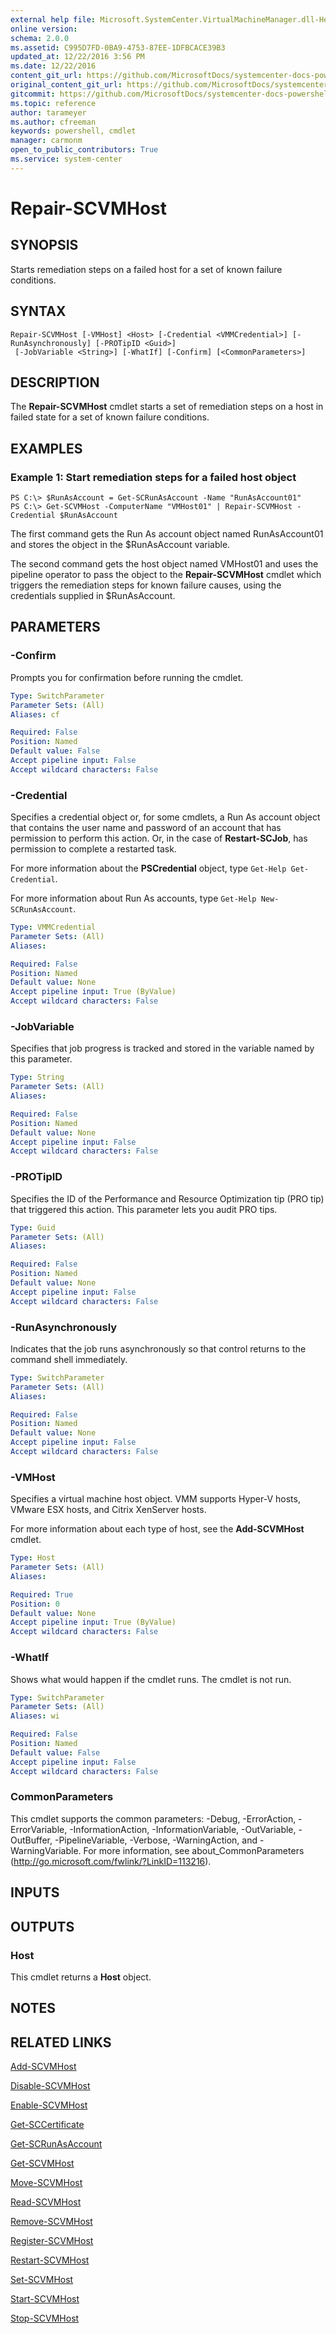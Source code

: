 ```yaml
---
external help file: Microsoft.SystemCenter.VirtualMachineManager.dll-Help.xml
online version: 
schema: 2.0.0
ms.assetid: C995D7FD-0BA9-4753-87EE-1DFBCACE39B3
updated_at: 12/22/2016 3:56 PM
ms.date: 12/22/2016
content_git_url: https://github.com/MicrosoftDocs/systemcenter-docs-powershell/blob/master/systemcenter-cmdlets/SystemCenter2016/VirtualMachineManager/vlatest/Repair-SCVMHost.md
original_content_git_url: https://github.com/MicrosoftDocs/systemcenter-docs-powershell/blob/master/systemcenter-cmdlets/SystemCenter2016/VirtualMachineManager/vlatest/Repair-SCVMHost.md
gitcommit: https://github.com/MicrosoftDocs/systemcenter-docs-powershell/blob/96e5647587661652225fbdd2c797cd4d59d542bc/systemcenter-cmdlets/SystemCenter2016/VirtualMachineManager/vlatest/Repair-SCVMHost.md
ms.topic: reference
author: tarameyer
ms.author: cfreeman
keywords: powershell, cmdlet
manager: carmonm
open_to_public_contributors: True
ms.service: system-center
---
```


# Repair-SCVMHost

## SYNOPSIS
Starts remediation steps on a failed host for a set of known failure conditions.

## SYNTAX

```
Repair-SCVMHost [-VMHost] <Host> [-Credential <VMMCredential>] [-RunAsynchronously] [-PROTipID <Guid>]
 [-JobVariable <String>] [-WhatIf] [-Confirm] [<CommonParameters>]
```

## DESCRIPTION
The **Repair-SCVMHost** cmdlet starts a set of remediation steps on a host in failed state for a set of known failure conditions.

## EXAMPLES

### Example 1: Start remediation steps for a failed host object
```
PS C:\> $RunAsAccount = Get-SCRunAsAccount -Name "RunAsAccount01"
PS C:\> Get-SCVMHost -ComputerName "VMHost01" | Repair-SCVMHost -Credential $RunAsAccount
```

The first command gets the Run As account object named RunAsAccount01 and stores the object in the $RunAsAccount variable.

The second command gets the host object named VMHost01 and uses the pipeline operator to pass the object to the **Repair-SCVMHost** cmdlet which triggers the remediation steps for known failure causes, using the credentials supplied in $RunAsAccount.

## PARAMETERS

### -Confirm
Prompts you for confirmation before running the cmdlet.

```yaml
Type: SwitchParameter
Parameter Sets: (All)
Aliases: cf

Required: False
Position: Named
Default value: False
Accept pipeline input: False
Accept wildcard characters: False
```

### -Credential
Specifies a credential object or, for some cmdlets, a Run As account object that contains the user name and password of an account that has permission to perform this action.
Or, in the case of **Restart-SCJob**, has permission to complete a restarted task.

For more information about the **PSCredential** object, type `Get-Help Get-Credential`.

For more information about Run As accounts, type `Get-Help New-SCRunAsAccount`.

```yaml
Type: VMMCredential
Parameter Sets: (All)
Aliases: 

Required: False
Position: Named
Default value: None
Accept pipeline input: True (ByValue)
Accept wildcard characters: False
```

### -JobVariable
Specifies that job progress is tracked and stored in the variable named by this parameter.

```yaml
Type: String
Parameter Sets: (All)
Aliases: 

Required: False
Position: Named
Default value: None
Accept pipeline input: False
Accept wildcard characters: False
```

### -PROTipID
Specifies the ID of the Performance and Resource Optimization tip (PRO tip) that triggered this action.
This parameter lets you audit PRO tips.

```yaml
Type: Guid
Parameter Sets: (All)
Aliases: 

Required: False
Position: Named
Default value: None
Accept pipeline input: False
Accept wildcard characters: False
```

### -RunAsynchronously
Indicates that the job runs asynchronously so that control returns to the command shell immediately.

```yaml
Type: SwitchParameter
Parameter Sets: (All)
Aliases: 

Required: False
Position: Named
Default value: None
Accept pipeline input: False
Accept wildcard characters: False
```

### -VMHost
Specifies a virtual machine host object.
VMM supports Hyper-V hosts, VMware ESX hosts, and Citrix XenServer hosts.

For more information about each type of host, see the **Add-SCVMHost** cmdlet.

```yaml
Type: Host
Parameter Sets: (All)
Aliases: 

Required: True
Position: 0
Default value: None
Accept pipeline input: True (ByValue)
Accept wildcard characters: False
```

### -WhatIf
Shows what would happen if the cmdlet runs.
The cmdlet is not run.

```yaml
Type: SwitchParameter
Parameter Sets: (All)
Aliases: wi

Required: False
Position: Named
Default value: False
Accept pipeline input: False
Accept wildcard characters: False
```

### CommonParameters
This cmdlet supports the common parameters: -Debug, -ErrorAction, -ErrorVariable, -InformationAction, -InformationVariable, -OutVariable, -OutBuffer, -PipelineVariable, -Verbose, -WarningAction, and -WarningVariable. For more information, see about_CommonParameters (http://go.microsoft.com/fwlink/?LinkID=113216).

## INPUTS

## OUTPUTS

### Host
This cmdlet returns a **Host** object.

## NOTES

## RELATED LINKS

[Add-SCVMHost](xref:SystemCenter2016/VirtualMachineManager/vlatest/Add-SCVMHost.md)

[Disable-SCVMHost](xref:SystemCenter2016/VirtualMachineManager/vlatest/Disable-SCVMHost.md)

[Enable-SCVMHost](xref:SystemCenter2016/VirtualMachineManager/vlatest/Enable-SCVMHost.md)

[Get-SCCertificate](xref:SystemCenter2016/VirtualMachineManager/vlatest/Get-SCCertificate.md)

[Get-SCRunAsAccount](xref:SystemCenter2016/VirtualMachineManager/vlatest/Get-SCRunAsAccount.md)

[Get-SCVMHost](xref:SystemCenter2016/VirtualMachineManager/vlatest/Get-SCVMHost.md)

[Move-SCVMHost](xref:SystemCenter2016/VirtualMachineManager/vlatest/Move-SCVMHost.md)

[Read-SCVMHost](xref:SystemCenter2016/VirtualMachineManager/vlatest/Read-SCVMHost.md)

[Remove-SCVMHost](xref:SystemCenter2016/VirtualMachineManager/vlatest/Remove-SCVMHost.md)

[Register-SCVMHost](xref:SystemCenter2016/VirtualMachineManager/vlatest/Register-SCVMHost.md)

[Restart-SCVMHost](xref:SystemCenter2016/VirtualMachineManager/vlatest/Restart-SCVMHost.md)

[Set-SCVMHost](xref:SystemCenter2016/VirtualMachineManager/vlatest/Set-SCVMHost.md)

[Start-SCVMHost](xref:SystemCenter2016/VirtualMachineManager/vlatest/Start-SCVMHost.md)

[Stop-SCVMHost](xref:SystemCenter2016/VirtualMachineManager/vlatest/Stop-SCVMHost.md)

